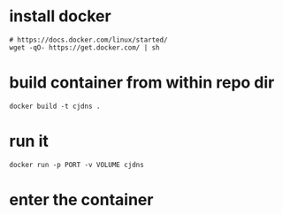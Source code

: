 # install docker
```
# https://docs.docker.com/linux/started/
wget -qO- https://get.docker.com/ | sh
```

# build container from within repo dir
```
docker build -t cjdns .
```

# run it
```
docker run -p PORT -v VOLUME cjdns
```

# enter the container
